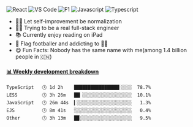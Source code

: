 ![React](https://img.shields.io/badge/-React-3b2e5a?&logo=react)
![VS Code](https://img.shields.io/badge/-VS%20Code-007ACC?&logo=visual-studio-code)
![F1](https://img.shields.io/badge/-F1-E10600?&logo=F1)
![Javascript](https://img.shields.io/badge/-Javascript-E5D565?&logo=Javascript&logoColor=white)
![Typescript](https://img.shields.io/badge/-Typescript-4476C0?&logo=Typescript&logoColor=white)


<!-- ![JavaScript](https://img.shields.io/badge/JavaScript-323330?style=flat-square&logo=javascript&logoColor=F7DF1E)
![TypeScript](https://img.shields.io/badge/TypeScript-007ACC?style=flat-square&logo=typescript&logoColor=white) -->
- ✍🏻 Let self-improvement be normalization
- 👨‍💻 Trying to be a real full-stack engineer 
- 📚 Currently enjoy reading on iPad
- 🏈 Flag footballer and addicting to 🏂🏻
- 😋 Fun Facts: Nobody has the same name with me(among 1.4 billion people in 🇨🇳)


#### <a href="https://github.com/matchai/waka-box" target="_blank">📊 Weekly development breakdown</a>
 <!-- waka-box start -->
```text
TypeScript   🕓 1d 2h    ████████████████▌░░░░  78.7%
LESS         🕓 3h 26m   ██▏░░░░░░░░░░░░░░░░░░  10.1%
JavaScript   🕓 26m 44s  ▎░░░░░░░░░░░░░░░░░░░░   1.3%
EJS          🕓 8m 41s   ░░░░░░░░░░░░░░░░░░░░░   0.4%
Other        🕓 3h 13m   █▉░░░░░░░░░░░░░░░░░░░   9.5%
```
 <!-- waka-box end -->
 
<!-- ![](https://visitor-badge.glitch.me/badge?page_id=github.CodingOnStar) -->
